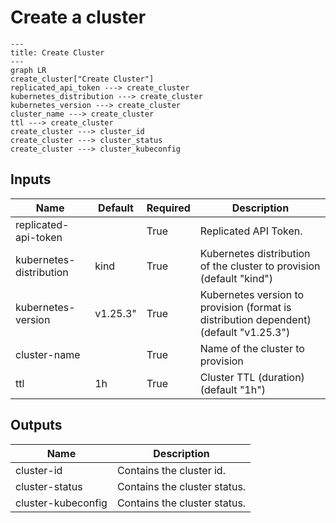 # Create a cluster

```
---
title: Create Cluster
---
graph LR
create_cluster["Create Cluster"]
replicated_api_token ---> create_cluster
kubernetes_distribution ---> create_cluster
kubernetes_version ---> create_cluster
cluster_name ---> create_cluster
ttl ---> create_cluster
create_cluster ---> cluster_id
create_cluster ---> cluster_status
create_cluster ---> cluster_kubeconfig
```
## Inputs
| Name | Default | Required | Description |
| --- | --- | --- | --- |
| replicated-api-token |  | True | Replicated API Token. |
| kubernetes-distribution | kind | True | Kubernetes distribution of the cluster to provision (default "kind") |
| kubernetes-version | v1.25.3" | True | Kubernetes version to provision (format is distribution dependent) (default "v1.25.3") |
| cluster-name |  | True | Name of the cluster to provision |
| ttl | 1h | True | Cluster TTL (duration) (default "1h") |

## Outputs
| Name | Description |
| --- | --- |
| cluster-id | Contains the cluster id. |
| cluster-status | Contains the cluster status. |
| cluster-kubeconfig | Contains the cluster status. |
